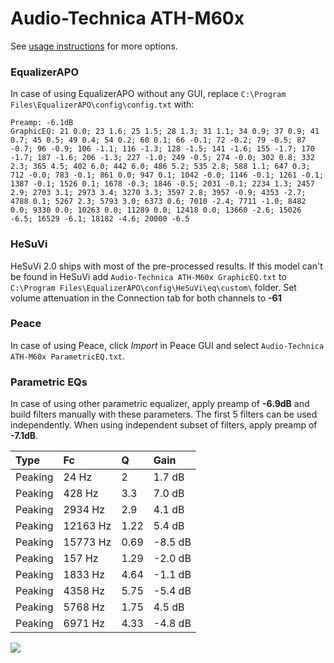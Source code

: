 # Audio-Technica ATH-M60x
See [usage instructions](https://github.com/jaakkopasanen/AutoEq#usage) for more options.

### EqualizerAPO
In case of using EqualizerAPO without any GUI, replace `C:\Program Files\EqualizerAPO\config\config.txt`
with:
```
Preamp: -6.1dB
GraphicEQ: 21 0.0; 23 1.6; 25 1.5; 28 1.3; 31 1.1; 34 0.9; 37 0.9; 41 0.7; 45 0.5; 49 0.4; 54 0.2; 60 0.1; 66 -0.1; 72 -0.2; 79 -0.5; 87 -0.7; 96 -0.9; 106 -1.1; 116 -1.3; 128 -1.5; 141 -1.6; 155 -1.7; 170 -1.7; 187 -1.6; 206 -1.3; 227 -1.0; 249 -0.5; 274 -0.0; 302 0.8; 332 2.3; 365 4.5; 402 6.0; 442 6.0; 486 5.2; 535 2.8; 588 1.1; 647 0.3; 712 -0.0; 783 -0.1; 861 0.0; 947 0.1; 1042 -0.0; 1146 -0.1; 1261 -0.1; 1387 -0.1; 1526 0.1; 1678 -0.3; 1846 -0.5; 2031 -0.1; 2234 1.3; 2457 2.9; 2703 3.1; 2973 3.4; 3270 3.3; 3597 2.8; 3957 -0.9; 4353 -2.7; 4788 0.1; 5267 2.3; 5793 3.0; 6373 0.6; 7010 -2.4; 7711 -1.0; 8482 0.0; 9330 0.0; 10263 0.0; 11289 0.0; 12418 0.0; 13660 -2.6; 15026 -6.5; 16529 -6.1; 18182 -4.6; 20000 -6.5
```

### HeSuVi
HeSuVi 2.0 ships with most of the pre-processed results. If this model can't be found in HeSuVi add
`Audio-Technica ATH-M60x GraphicEQ.txt` to `C:\Program Files\EqualizerAPO\config\HeSuVi\eq\custom\` folder.
Set volume attenuation in the Connection tab for both channels to **-61**

### Peace
In case of using Peace, click *Import* in Peace GUI and select `Audio-Technica ATH-M60x ParametricEQ.txt`.

### Parametric EQs
In case of using other parametric equalizer, apply preamp of **-6.9dB** and build filters manually
with these parameters. The first 5 filters can be used independently.
When using independent subset of filters, apply preamp of **-7.1dB**.

| Type    | Fc       |    Q | Gain    |
|:--------|:---------|:-----|:--------|
| Peaking | 24 Hz    | 2    | 1.7 dB  |
| Peaking | 428 Hz   | 3.3  | 7.0 dB  |
| Peaking | 2934 Hz  | 2.9  | 4.1 dB  |
| Peaking | 12163 Hz | 1.22 | 5.4 dB  |
| Peaking | 15773 Hz | 0.69 | -8.5 dB |
| Peaking | 157 Hz   | 1.29 | -2.0 dB |
| Peaking | 1833 Hz  | 4.64 | -1.1 dB |
| Peaking | 4358 Hz  | 5.75 | -5.4 dB |
| Peaking | 5768 Hz  | 1.75 | 4.5 dB  |
| Peaking | 6971 Hz  | 4.33 | -4.8 dB |

![](https://raw.githubusercontent.com/jaakkopasanen/AutoEq/master/results/rtings/avg/Audio-Technica%20ATH-M60x/Audio-Technica%20ATH-M60x.png)